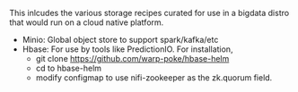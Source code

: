This inlcudes the various storage recipes curated for
use in a bigdata distro that would run on a cloud native platform.


- Minio: Global object store to support spark/kafka/etc
- Hbase: For use by tools like PredictionIO.
  For installation, 
   - git clone https://github.com/warp-poke/hbase-helm
   - cd to hbase-helm
   - modify configmap to use nifi-zookeeper as the zk.quorum field.
